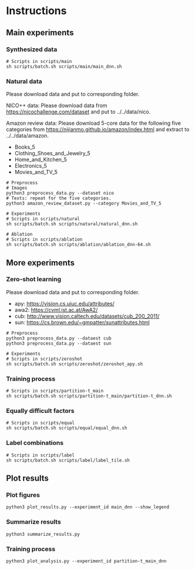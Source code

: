 # Instructions

## Main experiments

### Synthesized data

    # Scripts in scripts/main
    sh scripts/batch.sh scripts/main/main_dnn.sh

### Natural data

Please download data and put to corresponding folder.

NICO++ data: Please download data from https://nicochallenge.com/dataset and put to ../../data/nico.

Amazon review data:
Please download 5-core data for the following five categories from https://nijianmo.github.io/amazon/index.html and
extract to ../../data/amazon.

- Books_5
- Clothing_Shoes_and_Jewelry_5
- Home_and_Kitchen_5
- Electronics_5
- Movies_and_TV_5

```
# Preprocess
# Images
python3 preprocess_data.py --dataset nico
# Texts: repeat for the five categories.
python3 amazon_review_dataset.py --category Movies_and_TV_5

# Experiments
# Scripts in scripts/natural
sh scripts/batch.sh scripts/natural/natural_dnn.sh

# Ablation
# Scripts in scripts/ablation
sh scripts/batch.sh scripts/ablation/ablation_dnn-64.sh
```

## More experiments

### Zero-shot learning

Please download data and put to corresponding folder.

- apy: https://vision.cs.uiuc.edu/attributes/
- awa2: https://cvml.ist.ac.at/AwA2/
- cub: http://www.vision.caltech.edu/datasets/cub_200_2011/
- sun: https://cs.brown.edu/~gmpatter/sunattributes.html

```
# Preprocess
python3 preprocess_data.py --dataest cub
python3 preprocess_data.py --dataest sun

# Experiments
# Scripts in scripts/zeroshot
sh scripts/batch.sh scripts/zeroshot/zeroshot_apy.sh
```

### Training process

    # Scripts in scripts/partition-t_main
    sh scripts/batch.sh scripts/partition-t_main/partition-t_dnn.sh

### Equally difficult factors

    # Scripts in scripts/equal
    sh scripts/batch.sh scripts/equal/equal_dnn.sh

### Label combinations

    # Scripts in scripts/label
    sh scripts/batch.sh scripts/label/label_tile.sh

## Plot results

### Plot figures

    python3 plot_results.py --experiment_id main_dnn --show_legend

### Summarize results

    python3 summarize_results.py

### Training process

    python3 plot_analysis.py --experiment_id partition-t_main_dnn
